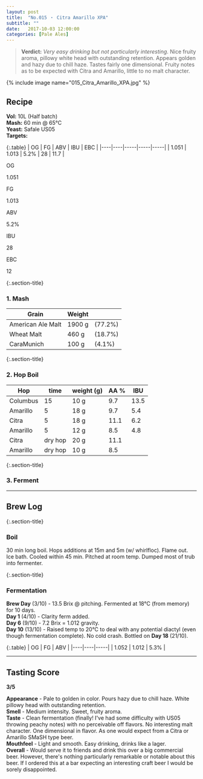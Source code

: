 ```yaml
---
layout: post
title:  "No.015 ・ Citra Amarillo XPA"
subtitle: ""
date:   2017-10-03 12:00:00
categories: [Pale Ales]
---
```


> **Verdict:** *Very easy drinking but not particularly interesting*. Nice fruity aroma, pillowy white head with outstanding retention. Appears golden and hazy due to chill haze. Tastes fairly one dimensional. Fruity notes as to be expected with Citra and Amarillo, little to no malt character.

{% include image name="015_Citra_Amarillo_XPA.jpg" %}

## Recipe ##
**Vol:** 10L (Half batch)  
**Mash:** 60 min @ 65°C  
**Yeast:** Safale US05  
**Targets:**

{:.table}
| OG | FG | ABV | IBU | EBC |
|----|----|-----|-----|-----|
| 1.051 | 1.013 | 5.2% | 28 | 11.7 |

<div class="cf">
  <p class="stats-label">OG</p>
  <div class="stats" >
    <div class="stats-bar"  style="left: 37.5%; right:50%;" ></div>
    <div class="marker" style="left: 43.3%;" ><p>1.051</p></div>
  </div>
</div>
<div class="cf">
  <p class="stats-label">FG</p>
  <div class="stats" >
    <div class="stats-bar"  style="left: 8.3%; right:12.5%;" ></div>
    <div class="marker" style="left: 10.8%;" ><p>1.013</p></div>
  </div>
</div>
<div class="cf">
  <p class="stats-label">ABV</p>
  <div class="stats" >
    <div class="stats-bar"  style="left: 30%; right:41.3%;" ></div>
    <div class="marker" style="left: 34.7%;" ><p>5.2%</p></div>
  </div>
</div>
<div class="cf">
  <p class="stats-label">IBU</p>
  <div class="stats" >
    <div class="stats-bar"  style="left: 30%; right:45%;" ></div>
    <div class="marker" style="left: 30%;" ><p>28</p></div>
  </div>
</div>
<div class="cf">
  <p class="stats-label">EBC</p>
  <div class="stats" >
    <div class="stats-bar"  style="left: 12.3%; right:34.5%;" ></div>
    <div class="marker" style="left: 15%;" ><p>12</p></div>
  </div>
</div>


{:.section-title}
### 1. Mash ###

| Grain             | Weight      |         |
|-------------------|-------------|---------|
| American Ale Malt | 1900 g      | (77.2%) |
| Wheat Malt        | 460 g       | (18.7%) |
| CaraMunich        | 100 g       | (4.1%)  |

{:.section-title}
### 2. Hop Boil ###

| Hop        | time    | weight (g)  | AA % | IBU |
|------------|---------|-------------|------|------------|
| Columbus   | 15      | 10 g        | 9.7  | 13.5       |
| Amarillo   | 5       | 18 g        | 9.7  | 5.4        |
| Citra      | 5       | 18 g        | 11.1 | 6.2        |
| Amarillo   | 5       | 12 g        | 8.5  | 4.8        |
| Citra      | dry hop | 20 g        | 11.1 |            |
| Amarillo   | dry hop | 10 g        | 8.5  |            |

{:.section-title}
### 3. Ferment  ###

---

## Brew Log ##

{:.section-title}
### Boil ###
30 min long boil. Hops additions at 15m and 5m (w/ whirlfloc). Flame out. Ice bath. Cooled within 45 min. Pitched at room temp. Dumped most of trub into fermenter.

{:.section-title}
### Fermentation ###

**Brew Day** (3/10) - 13.5 Brix @ pitching. Fermented at 18°C (from memory) for 10 days.  
**Day 1** (4/10) - Clarity ferm added.  
**Day 6** (9/10) - 7.2 Brix = 1.012 gravity.  
**Day 10** (13/10) - Raised temp to 20°C to deal with any potential diactyl (even though fermentation complete). No cold crash. Bottled on **Day 18** (21/10).


{:.table}
| OG | FG | ABV |
|----|----|-----|
| 1.052 | 1.012 | 5.3% |

---

## Tasting Score ##

**3/5**

**Appearance** - Pale to golden in color. Pours hazy due to chill haze. White pillowy head with outstanding retention.  
**Smell** - Medium intensity. Sweet, fruity aroma.  
**Taste** - Clean fermentation (finally! I've had some difficulty with US05 throwing peachy notes) with no perceivable off flavors. No interesting malt character. One dimensional in flavor. As one would expect from a Citra or Amarillo SMaSH type beer.  
**Mouthfeel** - Light and smooth. Easy drinking, drinks like a lager.  
**Overall** - Would serve it to friends and drink this over a big commercial beer. However, there's nothing particularly remarkable or notable about this beer. If I ordered this at a bar expecting an interesting craft beer I would be sorely disappointed.
